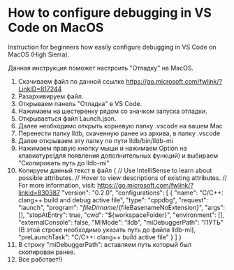 # How to configure debugging in VS Code on MacOS
Instruction for beginners  how easily configure debugging in VS Code on MacOS (High Sierra).

 Данная инструкция поможет настроить "Отладку" на MacOS.
 
 1. Скачиваем файл по данной ссылке https://go.microsoft.com/fwlink/?LinkID=817244
 2. Разархивируем файл.
 3. Открываем панель "Отладка" в VS Code.
 4. Нажимаем на шестеренку рядом со значком запуска отладки.
 5. Открываеться файл Launch.json.
 6. Далее необходимо открыть корневую папку .vscode на вашем Mac 
 7. Перенести папку lldb, скаченную ранее из архива, в папку .vscode
 8. Далее открываем эту папку по пути lldb/bin/lldb-mi
 9. Нажимаем правую кнопку мыши и нажимаем Option на клавиатуре(для появления дополнительных функций) и выбираем "Скопировать путь до lldb-mi"
 10. Копируем данный текст в файл 
 {
    // Use IntelliSense to learn about possible attributes.
    // Hover to view descriptions of existing attributes.
    // For more information, visit: https://go.microsoft.com/fwlink/?linkid=830387
    "version": "0.2.0",
    "configurations": [
      {
        "name": "C/C++: clang++ build and debug active file",
        "type": "cppdbg",
        "request": "launch",
        "program": "${fileDirname}/${fileBasenameNoExtension}",
        "args": [],
        "stopAtEntry": true,
        "cwd": "${workspaceFolder}",
        "environment": [],
        "externalConsole": false,
        "MIMode": "lldb",
        "miDebuggerPath": "ПУТЬ"(В этой строке необходимо указать путь до файла lldb-mi),
        "preLaunchTask": "C/C++: clang++ build active file"
      }
    ]
  }
  11. В строку "miDebuggerPath": вставляем путь который был скопирован ранее.
  12. Все работает!)
